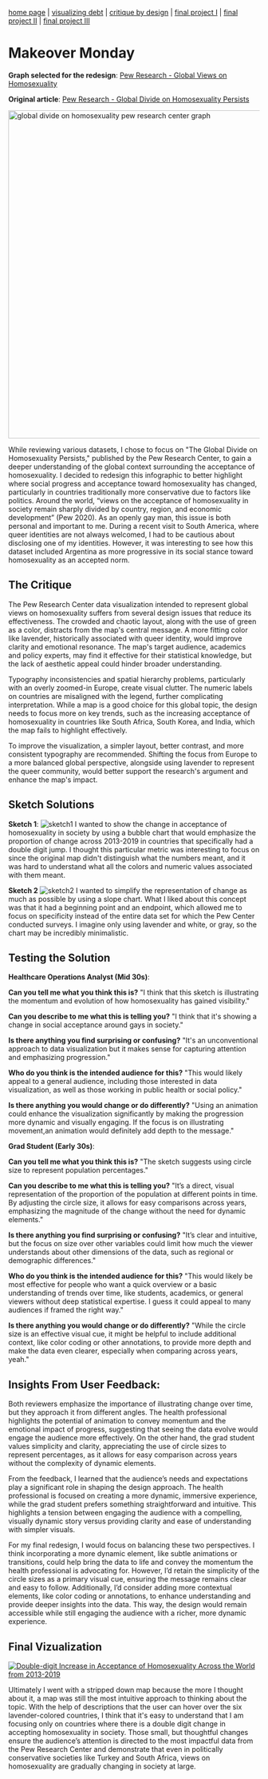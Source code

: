 [home page](https://Angeleknows.github.io/Fountainhead) | [visualizing debt](https://Angeleknows.github.io/visualizing-government-debt) | [critique by design](https://Angeleknows.github.io/critique-by-design) | [final project I](https://Angeleknows.github.io/final-project-part-one) | [final project II](https://Angeleknows.github.io/final-project-part-two) | [final project III](https://Angeleknows.github.io/final-project-part-three)


# Makeover Monday

**Graph selected for the redesign**: [Pew Research - Global Views on Homosexuality](https://www.pewresearch.org/global/2020/06/25/global-divide-on-homosexuality-persists/pg_2020-06-25_global-views-homosexuality_0-01-png/)

**Original article**: [Pew Research - Global Divide on Homosexuality Persists](https://www.pewresearch.org/global/2020/06/25/global-divide-on-homosexuality-persists/)

<img width="657" alt="global divide on homosexuality pew research center graph" src="https://github.com/user-attachments/assets/928beccc-4077-4a90-bd6c-2fd0f81346f8">

While reviewing various datasets, I chose to focus on "The Global Divide on Homosexuality Persists," published by the Pew Research Center, to gain a deeper understanding of the global context surrounding the acceptance of homosexuality. I decided to redesign this infographic to better highlight where social progress and acceptance toward homosexuality has changed, particularly in countries traditionally more conservative due to factors like politics. Around the world, “views on the acceptance of homosexuality in society remain sharply divided by country, region, and economic development” (Pew 2020). As an openly gay man, this issue is both personal and important to me. During a recent visit to South America, where queer identities are not always welcomed, I had to be cautious about disclosing one of my identities. However, it was interesting to see how this dataset included Argentina as more progressive in its social stance toward homosexuality as an accepted norm.

## The Critique

The Pew Research Center data visualization intended to represent global views on homosexuality suffers from several design issues that reduce its effectiveness. The crowded and chaotic layout, along with the use of green as a color, distracts from the map's central message. A more fitting color like lavender, historically associated with queer identity, would improve clarity and emotional resonance. The map's target audience, academics and policy experts, may find it effective for their statistical knowledge, but the lack of aesthetic appeal could hinder broader understanding.

Typography inconsistencies and spatial hierarchy problems, particularly with an overly zoomed-in Europe, create visual clutter. The numeric labels on countries are misaligned with the legend, further complicating interpretation. While a map is a good choice for this global topic, the design needs to focus more on key trends, such as the increasing acceptance of homosexuality in countries like South Africa, South Korea, and India, which the map fails to highlight effectively.

To improve the visualization, a simpler layout, better contrast, and more consistent typography are recommended. Shifting the focus from Europe to a more balanced global perspective, alongside using lavender to represent the queer community, would better support the research's argument and enhance the map's impact.

## Sketch Solutions

**Sketch 1**: ![sketch1](https://github.com/user-attachments/assets/bb680156-9252-47c9-bfc5-db57e1e66729)
I wanted to show the change in acceptance of homosexuality in society by using a bubble chart that would emphasize the proportion of change across 2013-2019 in countries that specifically had a double digit jump. I thought this particular metric was interesting to focus on since the original map didn't distinguish what the numbers meant, and it was hard to understand what all the colors and numeric values associated with them meant. 

**Sketch 2** ![sketch2](https://github.com/user-attachments/assets/5af8e1f1-3848-4e7f-996a-2332b0b25c90)
I wanted to simplify the representation of change as much as possible by using a slope chart. What I liked about this concept was that it had a beginning point and an endpoint, which allowed me to focus on specificity instead of the entire data set for which the Pew Center conducted surveys.  I imagine only using lavender and white, or gray, so the chart may be incredibly minimalistic. 

## Testing the Solution

**Healthcare Operations Analyst (Mid 30s)**:

**Can you tell me what you think this is?** "I think that this sketch is illustrating the momentum and evolution of how homosexuality has gained visibility."

**Can you describe to me what this is telling you?** "I think that it's showing a change in social acceptance around gays in society."

**Is there anything you find surprising or confusing?** "It's an unconventional approach to data visualization but it makes sense for capturing attention and emphasizing progression."

**Who do you think is the intended audience for this?** "This would likely appeal to a general audience, including those interested in data visualization, as well as those working in public health or social policy."

**Is there anything you would change or do differently?** "Using an animation could enhance the visualization significantly by making the progression more dynamic and visually engaging. If the focus is on illustrating movement,an animation would definitely add depth to the message."

**Grad Student (Early 30s)**:

**Can you tell me what you think this is?** "The sketch suggests using circle size to represent population percentages."

**Can you describe to me what this is telling you?** "It’s a direct, visual representation of the proportion of the population at different points in time. By adjusting the circle size, it allows for easy comparisons across years, emphasizing the magnitude of the change without the need for dynamic elements."

**Is there anything you find surprising or confusing?** "It’s clear and intuitive, but the focus on size over other variables could limit how much the viewer understands about other dimensions of the data, such as regional or demographic differences."

**Who do you think is the intended audience for this?** "This would likely be most effective for people who want a quick overview or a basic understanding of trends over time, like students, academics, or general viewers without deep statistical expertise. I guess it could appeal to many audiences if framed the right way."

**Is there anything you would change or do differently?** "While the circle size is an effective visual cue, it might be helpful to include additional context, like color coding or other annotations, to provide more depth and make the data even clearer, especially when comparing across years, yeah."

## Insights From User Feedback:

Both reviewers emphasize the importance of illustrating change over time, but they approach it from different angles. The health professional highlights the potential of animation to convey momentum and the emotional impact of progress, suggesting that seeing the data evolve would engage the audience more effectively. On the other hand, the grad student values simplicity and clarity, appreciating the use of circle sizes to represent percentages, as it allows for easy comparison across years without the complexity of dynamic elements.

From the feedback, I learned that the audience’s needs and expectations play a significant role in shaping the design approach. The health professional is focused on creating a more dynamic, immersive experience, while the grad student prefers something straightforward and intuitive. This highlights a tension between engaging the audience with a compelling, visually dynamic story versus providing clarity and ease of understanding with simpler visuals.

For my final redesign, I would focus on balancing these two perspectives. I think incorporating a more dynamic element, like subtle animations or transitions, could help bring the data to life and convey the momentum the health professional is advocating for. However, I’d retain the simplicity of the circle sizes as a primary visual cue, ensuring the message remains clear and easy to follow. Additionally, I’d consider adding more contextual elements, like color coding or annotations, to enhance understanding and provide deeper insights into the data. This way, the design would remain accessible while still engaging the audience with a richer, more dynamic experience.

## Final Vizualization

<div class="tableauPlaceholder" id="viz1731729201926" style="position: relative">
  <noscript>
    <a href="#">
      <img alt="Double-digit Increase in Acceptance of Homosexuality Across the World from 2013-2019" 
           src="https://public.tableau.com/static/images/la/lavender/map/1_rss.png" 
           style="border: none" />
    </a>
  </noscript>
  <object class="tableauViz" style="display:none;">
    <param name="host_url" value="https%3A%2F%2Fpublic.tableau.com%2F" />
    <param name="embed_code_version" value="3" />
    <param name="site_root" value="" />
    <param name="name" value="lavender/map" />
    <param name="tabs" value="no" />
    <param name="toolbar" value="yes" />
    <param name="static_image" value="https://public.tableau.com/static/images/la/lavender/map/1.png" />
    <param name="animate_transition" value="yes" />
    <param name="display_static_image" value="yes" />
    <param name="display_spinner" value="yes" />
    <param name="display_overlay" value="yes" />
    <param name="display_count" value="yes" />
    <param name="language" value="en-GB" />
    <param name="filter" value="publish=yes" />
  </object>
</div>

Ultimately I went with a stripped down map because the more I thought about it, a map was still the most intuitive approach to thinking about the topic. With the help  of descriptions that the user can hover over the six lavender-colored countries, I think that it's easy to understand that I am focusing only on countries where there is a double digit change in accepting homosexuality in society. Those small, but thoughtful changes ensure the audience’s attention is directed to the most impactful data from the Pew Research Center and demonstrate that even in politically conservative societies like Turkey and South Africa, views on homosexuality are gradually changing in society at large. 

